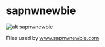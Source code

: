# sapnwnewbie
![alt sapnwnewbie](http://1.bp.blogspot.com/-AsBQu-XWXKU/UZJrXcv4P0I/AAAAAAAAAQM/BZXPuT97t5U/s1600/sapnwnewbielogo.png)

Files used by www.sapnwnewbie.com
